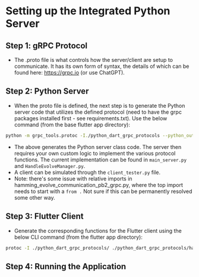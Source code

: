 Setting up the Integrated Python Server
====
Step 1: gRPC Protocol
---
* The .proto file is what controls how the server/client are setup to communicate.  It has its own form of syntax, the details of which can be found here: https://grpc.io (or use ChatGPT).

Step 2: Python Server
---
* When the proto file is defined, the next step is to generate the Python server code that utilizes the defined protocol (need to have the grpc packages installed first - see requirements.txt).  Use the below command (from the base flutter app directory):
```bash
python -m grpc_tools.protoc -I./python_dart_grpc_protocols --python_out=./python_server/server_architecture --pyi_out=./python_server/server_architecture --grpc_python_out=./python_server/server_architecture ./python_dart_grpc_protocols/hamming_evolve_communication.proto
```
* The above generates the Python server class code.  The server then requires your own custom logic to implement the various protocol functions.  The current implementation can be found in `main_server.py` and `HandleEvolveManager.py`.
* A client can be simulated through the `client_tester.py` file.
* Note: there's some issue with relative imports in hamming_evolve_communication_pb2_grpc.py, where the top import needs to start with a `from .`  Not sure if this can be permanently resolved some other way.

Step 3: Flutter Client
---
* Generate the corresponding functions for the Flutter client using the below CLI command (from the flutter app directory):
```bash
protoc -I ./python_dart_grpc_protocols/ ./python_dart_grpc_protocols/hamming_evolve_communication.proto --dart_out=grpc:lib/grpc_client_architecture
```

Step 4: Running the Application
---